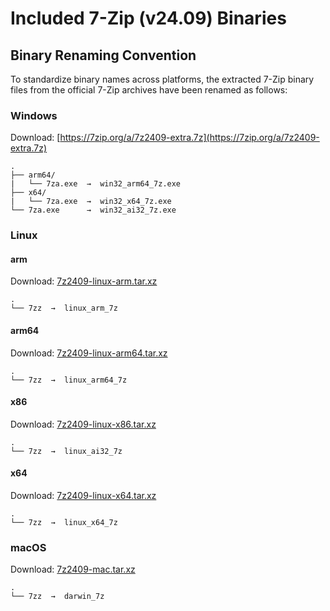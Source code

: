 # Included 7-Zip (v24.09) Binaries

## Binary Renaming Convention

To standardize binary names across platforms, the extracted 7-Zip binary files from
the official 7-Zip archives have been renamed as follows:

### Windows

Download: [https://7zip.org/a/7z2409-extra.7z](https://7zip.org/a/7z2409-extra.7z)

    .
    ├── arm64/
    |   └── 7za.exe  →  win32_arm64_7z.exe
    ├── x64/
    |   └── 7za.exe  →  win32_x64_7z.exe
    └── 7za.exe      →  win32_ai32_7z.exe

### Linux

#### arm

Download: [7z2409-linux-arm.tar.xz](https://7zip.org/a/7z2409-linux-arm.tar.xz)

    .
    └── 7zz  →  linux_arm_7z

#### arm64

Download: [7z2409-linux-arm64.tar.xz](https://7zip.org/a/7z2409-linux-arm64.tar.xz)

    .
    └── 7zz  →  linux_arm64_7z

#### x86

Download: [7z2409-linux-x86.tar.xz](https://7zip.org/a/7z2409-linux-x86.tar.xz)

    .
    └── 7zz  →  linux_ai32_7z

#### x64

Download: [7z2409-linux-x64.tar.xz](https://7zip.org/a/7z2409-linux-x64.tar.xz)

    .
    └── 7zz  →  linux_x64_7z

### macOS

Download: [7z2409-mac.tar.xz](https://7zip.org/a/7z2409-mac.tar.xz)

    .
    └── 7zz  →  darwin_7z

